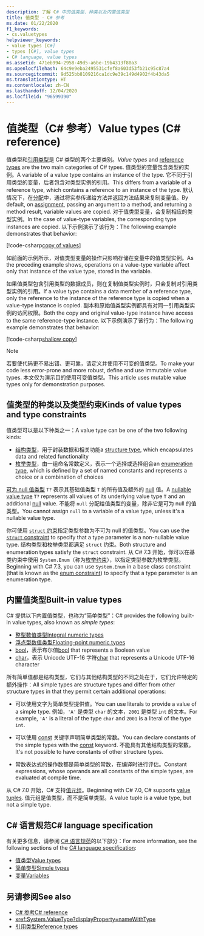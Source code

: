 ```yaml
---
description: 了解 C# 中的值类型、种类以及内置值类型
title: 值类型 - C# 参考
ms.date: 01/22/2020
f1_keywords:
- cs.valuetypes
helpviewer_keywords:
- value types [C#]
- types [C#], value types
- C# language, value types
ms.assetid: 471eb994-2958-49d5-a6be-19b4313f80a3
ms.openlocfilehash: 64c9e9eba2495531cfef8a603d53fb21c95c87a4
ms.sourcegitcommit: 9d525bb8109216ca1dc9e39c149d4902f4b43da5
ms.translationtype: HT
ms.contentlocale: zh-CN
ms.lasthandoff: 12/04/2020
ms.locfileid: "96599390"
---
```

# <a name="value-types-c-reference"></a><span data-ttu-id="588f9-103">值类型（C# 参考）</span><span class="sxs-lookup"><span data-stu-id="588f9-103">Value types (C# reference)</span></span>

<span data-ttu-id="588f9-104">值类型和[引用类型](../keywords/reference-types.md)是 C# 类型的两个主要类别。</span><span class="sxs-lookup"><span data-stu-id="588f9-104">*Value types* and [reference types](../keywords/reference-types.md) are the two main categories of C# types.</span></span> <span data-ttu-id="588f9-105">值类型的变量包含类型的实例。</span><span class="sxs-lookup"><span data-stu-id="588f9-105">A variable of a value type contains an instance of the type.</span></span> <span data-ttu-id="588f9-106">它不同于引用类型的变量，后者包含对类型实例的引用。</span><span class="sxs-lookup"><span data-stu-id="588f9-106">This differs from a variable of a reference type, which contains a reference to an instance of the type.</span></span> <span data-ttu-id="588f9-107">默认情况下，在[分配](../operators/assignment-operator.md)中，通过将实参传递给方法并返回方法结果来复制变量值。</span><span class="sxs-lookup"><span data-stu-id="588f9-107">By default, on [assignment](../operators/assignment-operator.md), passing an argument to a method, and returning a method result, variable values are copied.</span></span> <span data-ttu-id="588f9-108">对于值类型变量，会复制相应的类型实例。</span><span class="sxs-lookup"><span data-stu-id="588f9-108">In the case of value-type variables, the corresponding type instances are copied.</span></span> <span data-ttu-id="588f9-109">以下示例演示了该行为：</span><span class="sxs-lookup"><span data-stu-id="588f9-109">The following example demonstrates that behavior:</span></span>

[!code-csharp[copy of values](snippets/shared/ValueTypes.cs#ValueTypeCopied)]

<span data-ttu-id="588f9-110">如前面的示例所示，对值类型变量的操作只影响存储在变量中的值类型实例。</span><span class="sxs-lookup"><span data-stu-id="588f9-110">As the preceding example shows, operations on a value-type variable affect only that instance of the value type, stored in the variable.</span></span>

<span data-ttu-id="588f9-111">如果值类型包含引用类型的数据成员，则在复制值类型实例时，只会复制对引用类型实例的引用。</span><span class="sxs-lookup"><span data-stu-id="588f9-111">If a value type contains a data member of a reference type, only the reference to the instance of the reference type is copied when a value-type instance is copied.</span></span> <span data-ttu-id="588f9-112">副本和原始值类型实例都具有对同一引用类型实例的访问权限。</span><span class="sxs-lookup"><span data-stu-id="588f9-112">Both the copy and original value-type instance have access to the same reference-type instance.</span></span> <span data-ttu-id="588f9-113">以下示例演示了该行为：</span><span class="sxs-lookup"><span data-stu-id="588f9-113">The following example demonstrates that behavior:</span></span>

[!code-csharp[shallow copy](snippets/shared/ValueTypes.cs#ShallowCopy)]

> [!NOTE]
> <span data-ttu-id="588f9-114">若要使代码更不易出错、更可靠，请定义并使用不可变的值类型。</span><span class="sxs-lookup"><span data-stu-id="588f9-114">To make your code less error-prone and more robust, define and use immutable value types.</span></span> <span data-ttu-id="588f9-115">本文仅为演示目的使用可变值类型。</span><span class="sxs-lookup"><span data-stu-id="588f9-115">This article uses mutable value types only for demonstration purposes.</span></span>

## <a name="kinds-of-value-types-and-type-constraints"></a><span data-ttu-id="588f9-116">值类型的种类以及类型约束</span><span class="sxs-lookup"><span data-stu-id="588f9-116">Kinds of value types and type constraints</span></span>

<span data-ttu-id="588f9-117">值类型可以是以下种类之一：</span><span class="sxs-lookup"><span data-stu-id="588f9-117">A value type can be one of the two following kinds:</span></span>

- <span data-ttu-id="588f9-118">[结构类型](struct.md)，用于封装数据和相关功能</span><span class="sxs-lookup"><span data-stu-id="588f9-118">a [structure type](struct.md), which encapsulates data and related functionality</span></span>
- <span data-ttu-id="588f9-119">[枚举类型](enum.md)，由一组命名常数定义，表示一个选择或选择组合</span><span class="sxs-lookup"><span data-stu-id="588f9-119">an [enumeration type](enum.md), which is defined by a set of named constants and represents a choice or a combination of choices</span></span>

<span data-ttu-id="588f9-120">[可为 null 值类型](nullable-value-types.md) `T?` 表示其基础值类型 `T` 的所有值及额外的 [null](../keywords/null.md) 值。</span><span class="sxs-lookup"><span data-stu-id="588f9-120">A [nullable value type](nullable-value-types.md) `T?` represents all values of its underlying value type `T` and an additional [null](../keywords/null.md) value.</span></span> <span data-ttu-id="588f9-121">不能将 `null` 分配给值类型的变量，除非它是可为 null 的值类型。</span><span class="sxs-lookup"><span data-stu-id="588f9-121">You cannot assign `null` to a variable of a value type, unless it's a nullable value type.</span></span>

<span data-ttu-id="588f9-122">你可使用 [`struct` 约束](../../programming-guide/generics/constraints-on-type-parameters.md)指定类型参数为不可为 null 的值类型。</span><span class="sxs-lookup"><span data-stu-id="588f9-122">You can use the [`struct` constraint](../../programming-guide/generics/constraints-on-type-parameters.md) to specify that a type parameter is a non-nullable value type.</span></span> <span data-ttu-id="588f9-123">结构类型和枚举类型都满足 `struct` 约束。</span><span class="sxs-lookup"><span data-stu-id="588f9-123">Both structure and enumeration types satisfy the `struct` constraint.</span></span> <span data-ttu-id="588f9-124">从 C# 7.3 开始，你可以在基类约束中使用 `System.Enum`（称为[枚举约束](../../programming-guide/generics/constraints-on-type-parameters.md#enum-constraints)），以指定类型参数为枚举类型。</span><span class="sxs-lookup"><span data-stu-id="588f9-124">Beginning with C# 7.3, you can use `System.Enum` in a base class constraint (that is known as the [enum constraint](../../programming-guide/generics/constraints-on-type-parameters.md#enum-constraints)) to specify that a type parameter is an enumeration type.</span></span>

## <a name="built-in-value-types"></a><span data-ttu-id="588f9-125">内置值类型</span><span class="sxs-lookup"><span data-stu-id="588f9-125">Built-in value types</span></span>

<span data-ttu-id="588f9-126">C# 提供以下内置值类型，也称为“简单类型”：</span><span class="sxs-lookup"><span data-stu-id="588f9-126">C# provides the following built-in value types, also known as *simple types*:</span></span>

- [<span data-ttu-id="588f9-127">整型数值类型</span><span class="sxs-lookup"><span data-stu-id="588f9-127">Integral numeric types</span></span>](integral-numeric-types.md)
- [<span data-ttu-id="588f9-128">浮点型数值类型</span><span class="sxs-lookup"><span data-stu-id="588f9-128">Floating-point numeric types</span></span>](floating-point-numeric-types.md)
- <span data-ttu-id="588f9-129">[bool](bool.md)，表示布尔值</span><span class="sxs-lookup"><span data-stu-id="588f9-129">[bool](bool.md) that represents a Boolean value</span></span>
- <span data-ttu-id="588f9-130">[char](char.md)，表示 Unicode UTF-16 字符</span><span class="sxs-lookup"><span data-stu-id="588f9-130">[char](char.md) that represents a Unicode UTF-16 character</span></span>

<span data-ttu-id="588f9-131">所有简单值都是结构类型，它们与其他结构类型的不同之处在于，它们允许特定的额外操作：</span><span class="sxs-lookup"><span data-stu-id="588f9-131">All simple types are structure types and differ from other structure types in that they permit certain additional operations:</span></span>

- <span data-ttu-id="588f9-132">可以使用文字为简单类型提供值。</span><span class="sxs-lookup"><span data-stu-id="588f9-132">You can use literals to provide a value of a simple type.</span></span> <span data-ttu-id="588f9-133">例如，`'A'` 是类型 `char` 的文本，`2001` 是类型 `int` 的文本。</span><span class="sxs-lookup"><span data-stu-id="588f9-133">For example, `'A'` is a literal of the type `char` and `2001` is a literal of the type `int`.</span></span>

- <span data-ttu-id="588f9-134">可以使用 [const](../keywords/const.md) 关键字声明简单类型的常数。</span><span class="sxs-lookup"><span data-stu-id="588f9-134">You can declare constants of the simple types with the [const](../keywords/const.md) keyword.</span></span> <span data-ttu-id="588f9-135">不能具有其他结构类型的常数。</span><span class="sxs-lookup"><span data-stu-id="588f9-135">It's not possible to have constants of other structure types.</span></span>

- <span data-ttu-id="588f9-136">常数表达式的操作数都是简单类型的常数，在编译时进行评估。</span><span class="sxs-lookup"><span data-stu-id="588f9-136">Constant expressions, whose operands are all constants of the simple types, are evaluated at compile time.</span></span>

<span data-ttu-id="588f9-137">从 C# 7.0 开始，C# 支持[值元组](value-tuples.md)。</span><span class="sxs-lookup"><span data-stu-id="588f9-137">Beginning with C# 7.0, C# supports [value tuples](value-tuples.md).</span></span> <span data-ttu-id="588f9-138">值元组是值类型，而不是简单类型。</span><span class="sxs-lookup"><span data-stu-id="588f9-138">A value tuple is a value type, but not a simple type.</span></span>

## <a name="c-language-specification"></a><span data-ttu-id="588f9-139">C# 语言规范</span><span class="sxs-lookup"><span data-stu-id="588f9-139">C# language specification</span></span>

<span data-ttu-id="588f9-140">有关更多信息，请参阅 [C# 语言规范](~/_csharplang/spec/introduction.md)的以下部分：</span><span class="sxs-lookup"><span data-stu-id="588f9-140">For more information, see the following sections of the [C# language specification](~/_csharplang/spec/introduction.md):</span></span>

- [<span data-ttu-id="588f9-141">值类型</span><span class="sxs-lookup"><span data-stu-id="588f9-141">Value types</span></span>](~/_csharplang/spec/types.md#value-types)
- [<span data-ttu-id="588f9-142">简单类型</span><span class="sxs-lookup"><span data-stu-id="588f9-142">Simple types</span></span>](~/_csharplang/spec/types.md#simple-types)
- [<span data-ttu-id="588f9-143">变量</span><span class="sxs-lookup"><span data-stu-id="588f9-143">Variables</span></span>](~/_csharplang/spec/variables.md)

## <a name="see-also"></a><span data-ttu-id="588f9-144">另请参阅</span><span class="sxs-lookup"><span data-stu-id="588f9-144">See also</span></span>

- [<span data-ttu-id="588f9-145">C# 参考</span><span class="sxs-lookup"><span data-stu-id="588f9-145">C# reference</span></span>](../index.md)
- <xref:System.ValueType?displayProperty=nameWithType>
- [<span data-ttu-id="588f9-146">引用类型</span><span class="sxs-lookup"><span data-stu-id="588f9-146">Reference types</span></span>](../keywords/reference-types.md)
